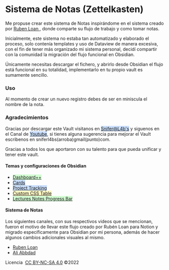 # Sistema de Notas (Zettelkasten) 


Me propuse crear este sistema de Notas inspirándome en el sistema creado por [Ruben Loan ](https://www.youtube.com/watch?v=2rV13AhSHgs), donde comparte su flujo de trabajo y como tomar notas. 

Inicialmente, este sistema  no estaba tan automatizado y elaborado el proceso, solo contenía templates y uso de Dataview de manera excesiva, con el fin de tener más organizado mi sistema personal, decidí compartir con la comunidad la migración del flujo funcional en Obsidian. 

Únicamente necesitas descargar el fichero, y abrirlo desde Obsidian el flujo está funcional en su totalidad, implementarlo en tu propio vault es sumamente sencillo. 


### Uso

Al momento de crear un nuevo registro debes de ser en miniscula el nombre de la nota.


### Agradecimientos




Gracias por descargar este Vault visitanos en <mark style="background: #ADCCFFA6;">[Snifer@L4b's](www.sniferl4bs.com)</mark> y siguenos en el Canal de <mark style="background: #ADCCFFA6;">[Youtube](https://youtube.com/c/sniferl4bs)</mark>, si tienes alguna sugerencia para mejorar el Vault escribenos  en sniferl4bs(arroba)gmail(punto)com.

Gracias a todos los que aportaron con su talento para que pueda unificar y tener este vault.

#### Temas y configuraciones de Obsidian

-  <mark style="background: #BBFABBA6;"> [Dashboard++](https://forum.obsidian.md/t/dashboard-a-simple-organization-and-navigation-method-for-obsidian-vaults/33197) </mark>
- <mark style="background: #ADCCFFA6;"> [Cards](https://github.com/kepano/obsidian-minimal ) </mark> 
-  <mark style="background: #ADCCFFA6;">[Project Tracking](https://forum.obsidian.md/t/project-tracking-templater-metaedit-and-dataview/19103)</mark> 
-  <mark style="background: #FFF3A3A6;">[Custom CSS Table](https://forum.obsidian.md/t/custom-css-for-tables-5-new-styles-ready-to-use-in-your-notes/17084)</mark> 
- <mark style="background: #BBFABBA6;"> [ Lectures Notes Progress Bar](https://forum.obsidian.md/t/university-setup-with-lecture-notes-progress-bar-and-more-using-templater-dataview-and-buttons/32094/4)</mark>

#### Sistema de Notas 

Los siguientes canales, con sus respectivos videos que se mencionan, fueron el motivo de llevar este flujo creado por Rubén Loan para Notion y migrado específicamente para Obsidian por mi persona, además de hacer algunos cambios adicionales visuales al mismo.

- [Ruben Loan ](https://www.youtube.com/watch?v=2rV13AhSHgs)
- [Ali Abbdad](https://www.youtube.com/watch?v=AjoxkxM_I5g)


Licencia   [CC BY-NC-SA 4.0](https://creativecommons.org/licenses/by-nc-sa/4.0/legalcode)  ©2022
